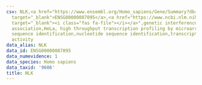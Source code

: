 ```yaml
---
csv: NLK,<a href="https://www.ensembl.org/Homo_sapiens/Gene/Summary?db=core;g=ENSG00000087095"
  target="_blank">ENSG00000087095</a>,<a href="https://www.ncbi.nlm.nih.gov/pubmed/17216044"
  target="_blank"><i class="fas fa-file"></i></a>",genetic interference,functional
  association,HeLa, high throughput transcription profiling by microarray,nucleotide
  sequence identification,nucleotide sequence identification,transcriptional regulation,down-regulates
  activity
data_alias: NLK
data_id: ENSG00000087095
data_numevidence: 1
data_species: Homo sapiens
data_taxid: '9606'
title: NLK
---
```

